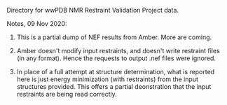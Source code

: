 Directory for wwPDB NMR Restraint Validation Project data.

Notes,  09 Nov 2020:

1. This is a partial dump of NEF results from Amber.  More are coming.

2. Amber doesn't modify input restraints, and doesn't write restraint
      files (in any format).  Hence the requests to output .nef files
      were ignored.

3. In place of a full attempt at structure determination, what is
      reported here is just energy minimization (with restraints) from the
      input structures provided.  This offers a partial deonstration
      that the input restraints are being read correctly.

